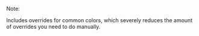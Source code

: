 <!-- .slide: data-background="resources/browser-testing.png" data-background-color="#fff" data-background-size="contain" -->

Note:

Includes overrides for common colors, which severely reduces the amount of overrides you need to do manually.
